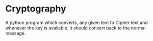 # Cryptography
A python program which converts, any given text to Cipher text and whenever the key is available. it should convert back to the normal message.
